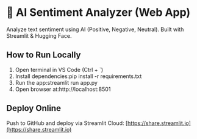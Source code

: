 # 🤖 AI Sentiment Analyzer (Web App)

Analyze text sentiment using AI (Positive, Negative, Neutral). Built with Streamlit & Hugging Face.

## How to Run Locally

1. Open terminal in VS Code (Ctrl + `)  
2. Install dependencies:pip install -r requirements.txt
3. Run the app:streamlit run app.py
4. Open browser at:http://localhost:8501

## Deploy Online
Push to GitHub and deploy via Streamlit Cloud: [https://share.streamlit.io](https://share.streamlit.io)